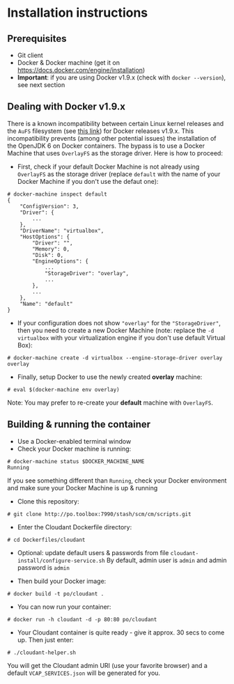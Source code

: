 # Installation instructions

## Prerequisites
- Git client
- Docker & Docker machine (get it on https://docs.docker.com/engine/installation)
- **Important**: if you are using Docker v1.9.x (check with `docker --version`), see next section

## Dealing with Docker v1.9.x
There is a known incompatibility between certain Linux kernel releases and the `AuFS` filesystem (see [this link](https://github.com/docker/docker/issues/18180)) for Docker releases v1.9.x. This incompatibility prevents (among other potential issues) the installation of the OpenJDK 6 on Docker containers. The bypass is to use a Docker Machine that uses `OverlayFS` as the storage driver. Here is how to proceed:

- First, check if your default Docker Machine is not already using `OverlayFS` as the storage driver (replace `default` with the name of your Docker Machine if you don't use the defaut one):

```
# docker-machine inspect default
{
    "ConfigVersion": 3,
    "Driver": {
        ...
    },
    "DriverName": "virtualbox",
    "HostOptions": {
        "Driver": "",
        "Memory": 0,
        "Disk": 0,
        "EngineOptions": {
            ...
            "StorageDriver": "overlay",
            ...
        },
        ...
    },
    "Name": "default"
}
```

- If your configuration does not show `"overlay"` for the `"StorageDriver"`, then you need to create a new Docker Machine (note: replace the `-d virtualbox` with your virtualization engine if you don't use default Virtual Box):

```
# docker-machine create -d virtualbox --engine-storage-driver overlay overlay
``` 

- Finally, setup Docker to use the newly created **overlay** machine:

```
# eval $(docker-machine env overlay)
```

Note: You may prefer to re-create your **default** machine with `OverlayFS`.
## Building & running the container
- Use a Docker-enabled terminal window
- Check your Docker machine is running:

```
# docker-machine status $DOCKER_MACHINE_NAME
Running
```

If you see something different than ````Running````, check your Docker environment and make sure your Docker Machine is up & running

- Clone this repository:

```
# git clone http://po.toolbox:7990/stash/scm/cm/scripts.git
```

- Enter the Cloudant Dockerfile directory:

```
# cd Dockerfiles/cloudant
```

- Optional: update default users & passwords from file `cloudant-install/configure-service.sh`
By default, admin user is `admin` and admin password is `admin`

- Then build your Docker image:

```
# docker build -t po/cloudant .
```
- You can now run your container:

```
# docker run -h cloudant -d -p 80:80 po/cloudant
```

- Your Cloudant container is quite ready - give it approx. 30 secs to come up. Then just enter:

```
# ./cloudant-helper.sh
```

You will get the Cloudant admin URI (use your favorite browser) and a default `VCAP_SERVICES.json` will be generated for you.

